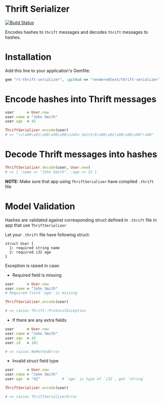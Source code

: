 # Thrift Serializer

[![Build Status](https://semaphoreci.com/api/v1/renderedtext/thrift-serializer/branches/master/badge.svg)](https://semaphoreci.com/renderedtext/thrift-serializer)

Encodes hashes to `thrift` messages and decodes `thrift` messages to hashes.

# Installation

Add this line to your application's Gemfile:

``` ruby
gem "rt-thrift-serializer", :github => "renderedtext/thrift-serializer", :require => "thrift_serializer"
```

# Encode hashes into Thrift messages

``` ruby
user      = User.new
user.name = "John Smith"
user.age  = 42

ThriftSerializer.encode(user)
# => "\v\x00\x01\x00\x00\x00\nJohn Smith\b\x00\x02\x00\x00\x00*\x00"

```

# Decode Thrift messages into hashes

``` ruby
ThriftSerializer.decode(user, User.new)
# => { :name => "John Smith", :age => 32 }
```

**NOTE:** Make sure that app using `ThriftSerializer` have compiled `.thrift` file

# Model Validation

Hashes are validated against corresponding struct defined in `.thrift` file in app that use `ThriftSerializer`

Let your `.thrift` file have following struct:

``` thrift
struct User {
  1: required string name
  2: required i32 age
}
```

Exception is raised in case:

* Required field is missing

``` ruby
user      = User.new
user.name = "John Smith"
# Required field 'age' is missing

ThriftSerializer.encode(user)

# => raises Thrift::ProtocolException
```

* If there are any extra fields

``` ruby
user      = User.new
user.name = "John Smith"
user.age  = 42
user.id   = 101

# => raises NoMethodError
```

* Invalid struct field type

``` ruby
user      = User.new
user.name = "John Smith"
user.age  = "42"          # `age` is type of `i32`, got `string`

ThriftSerializer.encode(user)

# => raises ThriftSerializerError
```
